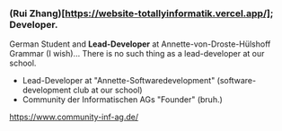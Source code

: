 ### (Rui Zhang)[https://website-totallyinformatik.vercel.app/]; Developer.

German Student and **Lead-Developer** at Annette-von-Droste-Hülshoff Grammar (I wish)... There is no such thing as a lead-developer at our school.

- Lead-Developer at "Annette-Softwaredevelopment" (software-development club at our school)
- Community der Informatischen AGs "Founder" (bruh.)

<https://www.community-inf-ag.de/>

